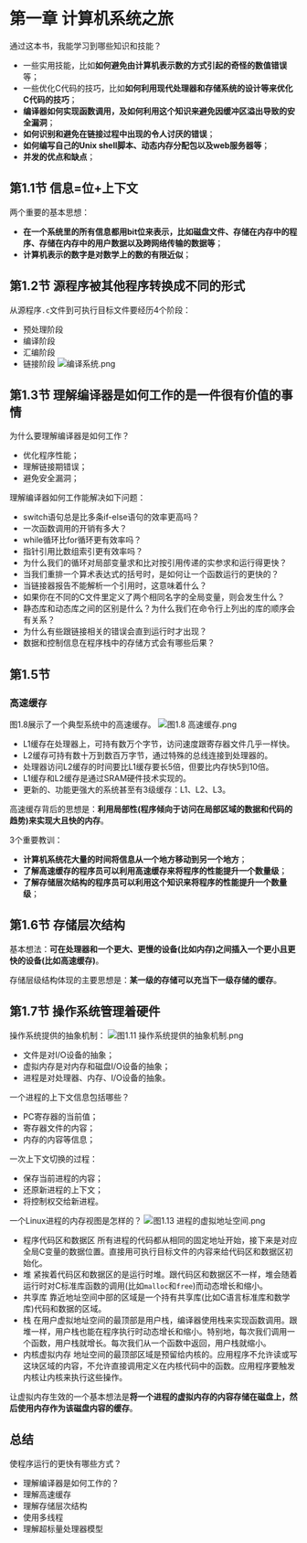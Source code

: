 # 第一章 计算机系统之旅
通过这本书，我能学习到哪些知识和技能？
- 一些实用技能，比如**如何避免由计算机表示数的方式引起的奇怪的数值错误**等；
- 一些优化C代码的技巧，比如**如何利用现代处理器和存储系统的设计等来优化C代码的技巧**；
- **编译器如何实现函数调用，及如何利用这个知识来避免因缓冲区溢出导致的安全漏洞**；
- **如何识别和避免在链接过程中出现的令人讨厌的错误**；
- **如何编写自己的Unix shell脚本、动态内存分配包以及web服务器等**；
- **并发的优点和缺点**；

## 第1.1节 信息=位+上下文
两个重要的基本思想：
- **在一个系统里的所有信息都用bit位来表示，比如磁盘文件、存储在内存中的程序、存储在内存中的用户数据以及跨网络传输的数据等**；
- **计算机表示的数字是对数学上的数的有限近似**；

## 第1.2节 源程序被其他程序转换成不同的形式
从源程序`.c`文件到可执行目标文件要经历4个阶段：
- 预处理阶段
- 编译阶段
- 汇编阶段
- 链接阶段
![编译系统.png](https://upload-images.jianshu.io/upload_images/7066251-6c68531a9f7bfd4b.png?imageMogr2/auto-orient/strip%7CimageView2/2/w/1240)

## 第1.3节 理解编译器是如何工作的是一件很有价值的事情
为什么要理解编译器是如何工作？
- 优化程序性能；
- 理解链接期错误；
- 避免安全漏洞；

理解编译器如何工作能解决如下问题：
- switch语句总是比多条if-else语句的效率更高吗？
- 一次函数调用的开销有多大？
- while循环比for循环更有效率吗？
- 指针引用比数组索引更有效率吗？
- 为什么我们的循环对局部变量求和比对按引用传递的实参求和运行得更快？
- 当我们重排一个算术表达式的括号时，是如何让一个函数运行的更快的？
- 当链接器报告不能解析一个引用时，这意味着什么？
- 如果你在不同的C文件里定义了两个相同名字的全局变量，则会发生什么？
- 静态库和动态库之间的区别是什么？为什么我们在命令行上列出的库的顺序会有关系？
- 为什么有些跟链接相关的错误会直到运行时才出现？
- 数据和控制信息在程序栈中的存储方式会有哪些后果？

## 第1.5节
### 高速缓存
图1.8展示了一个典型系统中的高速缓存。
![图1.8 高速缓存.png](https://upload-images.jianshu.io/upload_images/7066251-bd7615af567c1e01.png?imageMogr2/auto-orient/strip%7CimageView2/2/w/1240)
- L1缓存在处理器上，可持有数万个字节，访问速度跟寄存器文件几乎一样快。
- L2缓存可持有数十万到数百万字节，通过特殊的总线连接到处理器的。
- 处理器访问L2缓存的时间要比L1缓存要长5倍，但要比内存快5到10倍。
- L1缓存和L2缓存是通过SRAM硬件技术实现的。
- 更新的、功能更强大的系统甚至有3级缓存：L1、L2、L3。

高速缓存背后的思想是：**利用局部性(程序倾向于访问在局部区域的数据和代码的趋势)来实现大且快的内存**。

3个重要教训：
- **计算机系统花大量的时间将信息从一个地方移动到另一个地方**；
- **了解高速缓存的程序员可以利用高速缓存来将程序的性能提升一个数量级**；
- **了解存储层次结构的程序员可以利用这个知识来将程序的性能提升一个数量级**；

## 第1.6节 存储层次结构
基本想法：**可在处理器和一个更大、更慢的设备(比如内存)之间插入一个更小且更快的设备(比如高速缓存)**。

存储层级结构体现的主要思想是：**某一级的存储可以充当下一级存储的缓存**。

## 第1.7节 操作系统管理着硬件
操作系统提供的抽象机制：
![图1.11 操作系统提供的抽象机制.png](https://upload-images.jianshu.io/upload_images/7066251-acf11d58eb4db6ae.png?imageMogr2/auto-orient/strip%7CimageView2/2/w/1240)
- 文件是对I/O设备的抽象；
- 虚拟内存是对内存和磁盘I/O设备的抽象；
- 进程是对处理器、内存、I/O设备的抽象。

一个进程的上下文信息包括哪些？
- PC寄存器的当前值；
- 寄存器文件的内容；
- 内存的内容等信息；

一次上下文切换的过程：
- 保存当前进程的内容；
- 还原新进程的上下文；
- 将控制权交给新进程。

一个Linux进程的内存视图是怎样的？
![图1.13 进程的虚拟地址空间.png](https://upload-images.jianshu.io/upload_images/7066251-b3fdc7e613504c5d.png?imageMogr2/auto-orient/strip%7CimageView2/2/w/1240)
- 程序代码区和数据区
所有进程的代码都从相同的固定地址开始，接下来是对应全局C变量的数据位置。直接用可执行目标文件的内容来给代码区和数据区初始化。
- 堆
紧挨着代码区和数据区的是运行时堆。跟代码区和数据区不一样，堆会随着运行时对C标准库函数的调用(比如`malloc`和`free`)而动态增长和缩小。
- 共享库
靠近地址空间中部的区域是一个持有共享库(比如C语言标准库和数学库)代码和数据的区域。
- 栈
在用户虚拟地址空间的最顶部是用户栈，编译器使用栈来实现函数调用。跟堆一样，用户栈也能在程序执行时动态增长和缩小。特别地，每次我们调用一个函数，用户栈就增长。每次我们从一个函数中返回，用户栈就缩小。
- 内核虚拟内存
地址空间的最顶部区域是预留给内核的。应用程序不允许读或写这块区域的内容，不允许直接调用定义在内核代码中的函数。应用程序要触发内核让内核来执行这些操作。

让虚拟内存生效的一个基本想法是**将一个进程的虚拟内存的内容存储在磁盘上，然后使用内存作为该磁盘内容的缓存**。


## 总结
使程序运行的更快有哪些方式？
- 理解编译器是如何工作的？
- 理解高速缓存
- 理解存储层次结构
- 使用多线程
- 理解超标量处理器模型







